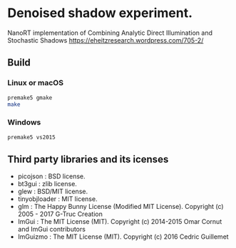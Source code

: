# Denoised shadow experiment.

NanoRT implementation of Combining Analytic Direct Illumination and Stochastic Shadows https://eheitzresearch.wordpress.com/705-2/

## Build

### Linux or macOS

```bash
premake5 gmake
make
```

### Windows

```bash
premake5 vs2015
```

## Third party libraries and its icenses

* picojson : BSD license.
* bt3gui : zlib license.
* glew : BSD/MIT license.
* tinyobjloader : MIT license.
* glm : The Happy Bunny License (Modified MIT License). Copyright (c) 2005 - 2017 G-Truc Creation
* ImGui : The MIT License (MIT). Copyright (c) 2014-2015 Omar Cornut and ImGui contributors
* ImGuizmo : The MIT License (MIT). Copyright (c) 2016 Cedric Guillemet
